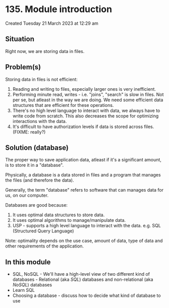 # 135. Module introduction
Created Tuesday 21 March 2023 at 12:29 am

## Situation
Right now, we are storing data in files.


## Problem(s)
Storing data in files is not efficient:
1. Reading and writing to files, especially larger ones is very inefficient.
2. Performing minute read, writes - i.e. "joins", "search" is slow in files. Not per se, but atleast in the way we are doing. We need some efficient data structures that are efficient for these operations.
3. There's no high level language to interact with data, we always have to write code from scratch. This also decreases the scope for optimizing interactions with the data.
4. It's difficult to have authorization levels if data is stored across files. (FIXME: really?)


## Solution (database)
The proper way to save application data, atleast if it's a significant amount, is to store it in a "database".

Physically, a database is a data stored in files and a program that manages the files (and therefore the data).

Generally, the term "database" refers to software that can manages data for us, on our computer.

Databases are good because:
1. It uses optimal data structures to store data.
2. It uses optimal algorithms to manage/manipulate data.
3. USP - supports a high level language to interact with the data. e.g. SQL (Structured Query Language)

Note: optimality depends on the use case, amount of data, type of data and other requirements of the application.


## In this module
- SQL, NoSQL - We'll have a high-level view of two different kind of databases - Relational (aka *SQL*) databases and non-relational (aka *NoSQL*) databases
- Learn SQL
- Choosing a database - discuss how to decide what kind of database to use